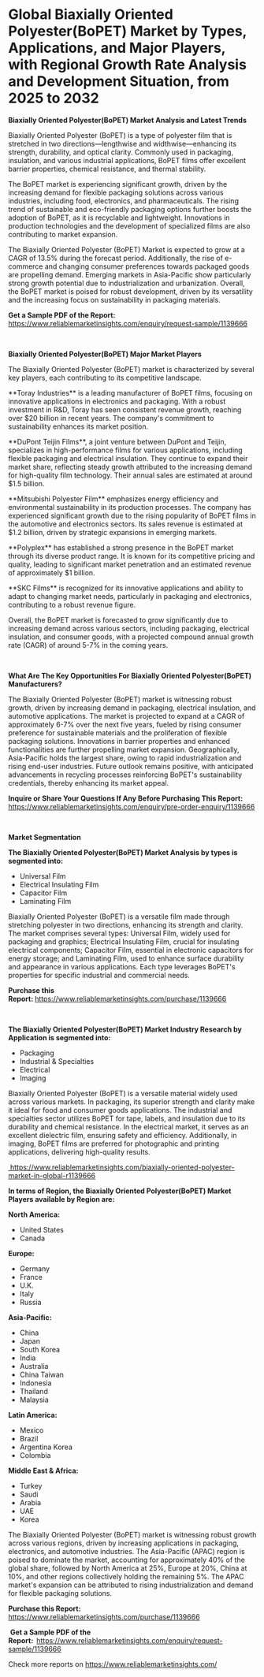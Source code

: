 <p><h1>Global Biaxially Oriented Polyester(BoPET) Market by Types, Applications, and Major Players, with Regional Growth Rate Analysis and Development Situation, from 2025 to 2032</h1></p><p><strong>Biaxially Oriented Polyester(BoPET) Market Analysis and Latest Trends</strong></p>
<p><p>Biaxially Oriented Polyester (BoPET) is a type of polyester film that is stretched in two directions—lengthwise and widthwise—enhancing its strength, durability, and optical clarity. Commonly used in packaging, insulation, and various industrial applications, BoPET films offer excellent barrier properties, chemical resistance, and thermal stability.</p><p>The BoPET market is experiencing significant growth, driven by the increasing demand for flexible packaging solutions across various industries, including food, electronics, and pharmaceuticals. The rising trend of sustainable and eco-friendly packaging options further boosts the adoption of BoPET, as it is recyclable and lightweight. Innovations in production technologies and the development of specialized films are also contributing to market expansion.</p><p>The Biaxially Oriented Polyester (BoPET) Market is expected to grow at a CAGR of 13.5% during the forecast period. Additionally, the rise of e-commerce and changing consumer preferences towards packaged goods are propelling demand. Emerging markets in Asia-Pacific show particularly strong growth potential due to industrialization and urbanization. Overall, the BoPET market is poised for robust development, driven by its versatility and the increasing focus on sustainability in packaging materials.</p></p>
<p><strong>Get a Sample PDF of the Report:&nbsp;</strong> <a href="https://www.reliablemarketinsights.com/enquiry/request-sample/1139666?utm_campaign=1948&utm_medium=2&utm_source=Github&utm_content=ia&utm_term=25032025&utm_id=biaxially-oriented-polyesterbopet">https://www.reliablemarketinsights.com/enquiry/request-sample/1139666</a></p>
<p>&nbsp;</p>
<p><strong>Biaxially Oriented Polyester(BoPET) Major Market Players</strong></p>
<p><p>The Biaxially Oriented Polyester (BoPET) market is characterized by several key players, each contributing to its competitive landscape. </p><p>**Toray Industries** is a leading manufacturer of BoPET films, focusing on innovative applications in electronics and packaging. With a robust investment in R&D, Toray has seen consistent revenue growth, reaching over $20 billion in recent years. The company's commitment to sustainability enhances its market position.</p><p>**DuPont Teijin Films**, a joint venture between DuPont and Teijin, specializes in high-performance films for various applications, including flexible packaging and electrical insulation. They continue to expand their market share, reflecting steady growth attributed to the increasing demand for high-quality film technology. Their annual sales are estimated at around $1.5 billion.</p><p>**Mitsubishi Polyester Film** emphasizes energy efficiency and environmental sustainability in its production processes. The company has experienced significant growth due to the rising popularity of BoPET films in the automotive and electronics sectors. Its sales revenue is estimated at $1.2 billion, driven by strategic expansions in emerging markets.</p><p>**Polyplex** has established a strong presence in the BoPET market through its diverse product range. It is known for its competitive pricing and quality, leading to significant market penetration and an estimated revenue of approximately $1 billion.</p><p>**SKC Films** is recognized for its innovative applications and ability to adapt to changing market needs, particularly in packaging and electronics, contributing to a robust revenue figure. </p><p>Overall, the BoPET market is forecasted to grow significantly due to increasing demand across various sectors, including packaging, electrical insulation, and consumer goods, with a projected compound annual growth rate (CAGR) of around 5-7% in the coming years.</p></p>
<p>&nbsp;</p>
<p><strong>What Are The Key Opportunities For Biaxially Oriented Polyester(BoPET) Manufacturers?</strong></p>
<p><p>The Biaxially Oriented Polyester (BoPET) market is witnessing robust growth, driven by increasing demand in packaging, electrical insulation, and automotive applications. The market is projected to expand at a CAGR of approximately 6-7% over the next five years, fueled by rising consumer preference for sustainable materials and the proliferation of flexible packaging solutions. Innovations in barrier properties and enhanced functionalities are further propelling market expansion. Geographically, Asia-Pacific holds the largest share, owing to rapid industrialization and rising end-user industries. Future outlook remains positive, with anticipated advancements in recycling processes reinforcing BoPET's sustainability credentials, thereby enhancing its market appeal.</p></p>
<p><strong>Inquire or Share Your Questions If Any Before Purchasing This Report:</strong> <a href="https://www.reliablemarketinsights.com/enquiry/pre-order-enquiry/1139666?utm_campaign=1948&utm_medium=2&utm_source=Github&utm_content=ia&utm_term=25032025&utm_id=biaxially-oriented-polyesterbopet">https://www.reliablemarketinsights.com/enquiry/pre-order-enquiry/1139666</a></p>
<p>&nbsp;</p>
<p><strong>Market Segmentation</strong></p>
<p><strong>The Biaxially Oriented Polyester(BoPET) Market Analysis by types is segmented into:</strong></p>
<p><ul><li>Universal Film</li><li>Electrical Insulating Film</li><li>Capacitor Film</li><li>Laminating Film</li></ul></p>
<p><p>Biaxially Oriented Polyester (BoPET) is a versatile film made through stretching polyester in two directions, enhancing its strength and clarity. The market comprises several types: Universal Film, widely used for packaging and graphics; Electrical Insulating Film, crucial for insulating electrical components; Capacitor Film, essential in electronic capacitors for energy storage; and Laminating Film, used to enhance surface durability and appearance in various applications. Each type leverages BoPET's properties for specific industrial and commercial needs.</p></p>
<p><strong>Purchase this Report:&nbsp;</strong><a href="https://www.reliablemarketinsights.com/purchase/1139666?utm_campaign=1948&utm_medium=2&utm_source=Github&utm_content=ia&utm_term=25032025&utm_id=biaxially-oriented-polyesterbopet">https://www.reliablemarketinsights.com/purchase/1139666</a></p>
<p>&nbsp;</p>
<p><strong>The Biaxially Oriented Polyester(BoPET) Market Industry Research by Application is segmented into:</strong></p>
<p><ul><li>Packaging</li><li>Industrial & Specialties</li><li>Electrical</li><li>Imaging</li></ul></p>
<p><p>Biaxially Oriented Polyester (BoPET) is a versatile material widely used across various markets. In packaging, its superior strength and clarity make it ideal for food and consumer goods applications. The industrial and specialties sector utilizes BoPET for tape, labels, and insulation due to its durability and chemical resistance. In the electrical market, it serves as an excellent dielectric film, ensuring safety and efficiency. Additionally, in imaging, BoPET films are preferred for photographic and printing applications, delivering high-quality results.</p></p>
<p><a href="https://www.reliablemarketinsights.com/biaxially-oriented-polyester-market-in-global-r1139666?utm_campaign=1948&utm_medium=2&utm_source=Github&utm_content=ia&utm_term=25032025&utm_id=biaxially-oriented-polyesterbopet">&nbsp;https://www.reliablemarketinsights.com/biaxially-oriented-polyester-market-in-global-r1139666</a></p>
<p><strong>In terms of Region, the Biaxially Oriented Polyester(BoPET) Market Players available by Region are:</strong></p>
<p>
    <p> <strong> North America: </strong>
        <ul>
            <li>United States</li>
            <li>Canada</li>
        </ul>
        </p> 
    <p> <strong> Europe: </strong>
        <ul>
            <li>Germany</li>
            <li>France</li>
            <li>U.K.</li>
            <li>Italy</li>
            <li>Russia</li>
        </ul>
        </p> 
    <p> <strong> Asia-Pacific: </strong>
        <ul>
            <li>China</li>
            <li>Japan</li>
            <li>South Korea</li>
            <li>India</li>
            <li>Australia</li>
            <li>China Taiwan</li>
            <li>Indonesia</li>
            <li>Thailand</li>
            <li>Malaysia</li>
        </ul>
        </p> 
    <p> <strong> Latin America: </strong>
        <ul>
            <li>Mexico</li>
            <li>Brazil</li>
            <li>Argentina Korea</li>
            <li>Colombia</li>
        </ul>
        </p> 
    <p> <strong> Middle East & Africa: </strong>
        <ul>
            <li>Turkey</li>
            <li>Saudi</li>
            <li>Arabia</li>
            <li>UAE</li>
            <li>Korea</li>
        </ul>
    </p>
    </p>
<p><p>The Biaxially Oriented Polyester (BoPET) market is witnessing robust growth across various regions, driven by increasing applications in packaging, electronics, and automotive industries. The Asia-Pacific (APAC) region is poised to dominate the market, accounting for approximately 40% of the global share, followed by North America at 25%, Europe at 20%, China at 10%, and other regions collectively holding the remaining 5%. The APAC market's expansion can be attributed to rising industrialization and demand for flexible packaging solutions.</p></p>
<p><strong>Purchase this Report: </strong><a href="https://www.reliablemarketinsights.com/purchase/1139666?utm_campaign=1948&utm_medium=2&utm_source=Github&utm_content=ia&utm_term=25032025&utm_id=biaxially-oriented-polyesterbopet">https://www.reliablemarketinsights.com/purchase/1139666</a></p>
<p>&nbsp;<strong>Get a Sample PDF of the Report:&nbsp;&nbsp;</strong><a href="https://www.reliablemarketinsights.com/enquiry/request-sample/1139666?utm_campaign=1948&utm_medium=2&utm_source=Github&utm_content=ia&utm_term=25032025&utm_id=biaxially-oriented-polyesterbopet">https://www.reliablemarketinsights.com/enquiry/request-sample/1139666</a></p>
<p><strong></strong></p>
<p>Check more reports on <a href="https://www.reliablemarketinsights.com/?utm_campaign=1948&utm_medium=2&utm_source=Github&utm_content=ia&utm_term=25032025&utm_id=biaxially-oriented-polyesterbopet">https://www.reliablemarketinsights.com/</a></p>